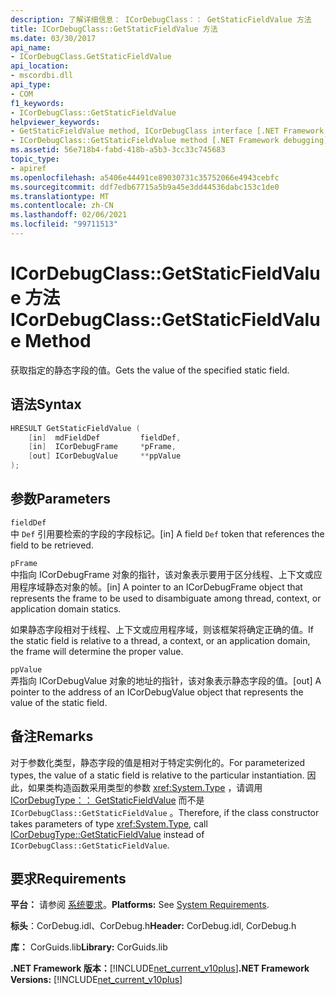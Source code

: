 ```yaml
---
description: 了解详细信息： ICorDebugClass：： GetStaticFieldValue 方法
title: ICorDebugClass::GetStaticFieldValue 方法
ms.date: 03/30/2017
api_name:
- ICorDebugClass.GetStaticFieldValue
api_location:
- mscordbi.dll
api_type:
- COM
f1_keywords:
- ICorDebugClass::GetStaticFieldValue
helpviewer_keywords:
- GetStaticFieldValue method, ICorDebugClass interface [.NET Framework debugging]
- ICorDebugClass::GetStaticFieldValue method [.NET Framework debugging]
ms.assetid: 56e718b4-fabd-418b-a5b3-3cc33c745683
topic_type:
- apiref
ms.openlocfilehash: a5406e44491ce89030731c35752066e4943cebfc
ms.sourcegitcommit: ddf7edb67715a5b9a45e3dd44536dabc153c1de0
ms.translationtype: MT
ms.contentlocale: zh-CN
ms.lasthandoff: 02/06/2021
ms.locfileid: "99711513"
---
```

# <a name="icordebugclassgetstaticfieldvalue-method"></a><span data-ttu-id="9ece5-103">ICorDebugClass::GetStaticFieldValue 方法</span><span class="sxs-lookup"><span data-stu-id="9ece5-103">ICorDebugClass::GetStaticFieldValue Method</span></span>

<span data-ttu-id="9ece5-104">获取指定的静态字段的值。</span><span class="sxs-lookup"><span data-stu-id="9ece5-104">Gets the value of the specified static field.</span></span>  
  
## <a name="syntax"></a><span data-ttu-id="9ece5-105">语法</span><span class="sxs-lookup"><span data-stu-id="9ece5-105">Syntax</span></span>  
  
```cpp  
HRESULT GetStaticFieldValue (  
    [in]  mdFieldDef         fieldDef,  
    [in]  ICorDebugFrame     *pFrame,  
    [out] ICorDebugValue     **ppValue  
);  
```  
  
## <a name="parameters"></a><span data-ttu-id="9ece5-106">参数</span><span class="sxs-lookup"><span data-stu-id="9ece5-106">Parameters</span></span>  

 `fieldDef`  
 <span data-ttu-id="9ece5-107">中 `Def` 引用要检索的字段的字段标记。</span><span class="sxs-lookup"><span data-stu-id="9ece5-107">[in] A field `Def` token that references the field to be retrieved.</span></span>  
  
 `pFrame`  
 <span data-ttu-id="9ece5-108">中指向 ICorDebugFrame 对象的指针，该对象表示要用于区分线程、上下文或应用程序域静态对象的帧。</span><span class="sxs-lookup"><span data-stu-id="9ece5-108">[in] A pointer to an ICorDebugFrame object that represents the frame to be used to disambiguate among thread, context, or application domain statics.</span></span>  
  
 <span data-ttu-id="9ece5-109">如果静态字段相对于线程、上下文或应用程序域，则该框架将确定正确的值。</span><span class="sxs-lookup"><span data-stu-id="9ece5-109">If the static field is relative to a thread, a context, or an application domain, the frame will determine the proper value.</span></span>  
  
 `ppValue`  
 <span data-ttu-id="9ece5-110">弄指向 ICorDebugValue 对象的地址的指针，该对象表示静态字段的值。</span><span class="sxs-lookup"><span data-stu-id="9ece5-110">[out] A pointer to the address of an ICorDebugValue object that represents the value of the static field.</span></span>  
  
## <a name="remarks"></a><span data-ttu-id="9ece5-111">备注</span><span class="sxs-lookup"><span data-stu-id="9ece5-111">Remarks</span></span>  

 <span data-ttu-id="9ece5-112">对于参数化类型，静态字段的值是相对于特定实例化的。</span><span class="sxs-lookup"><span data-stu-id="9ece5-112">For parameterized types, the value of a static field is relative to the particular instantiation.</span></span> <span data-ttu-id="9ece5-113">因此，如果类构造函数采用类型的参数 <xref:System.Type> ，请调用 [ICorDebugType：： GetStaticFieldValue](icordebugtype-getstaticfieldvalue-method.md) 而不是 `ICorDebugClass::GetStaticFieldValue` 。</span><span class="sxs-lookup"><span data-stu-id="9ece5-113">Therefore, if the class constructor takes parameters of type <xref:System.Type>, call [ICorDebugType::GetStaticFieldValue](icordebugtype-getstaticfieldvalue-method.md) instead of `ICorDebugClass::GetStaticFieldValue`.</span></span>  
  
## <a name="requirements"></a><span data-ttu-id="9ece5-114">要求</span><span class="sxs-lookup"><span data-stu-id="9ece5-114">Requirements</span></span>  

 <span data-ttu-id="9ece5-115">**平台：** 请参阅 [系统要求](../../get-started/system-requirements.md)。</span><span class="sxs-lookup"><span data-stu-id="9ece5-115">**Platforms:** See [System Requirements](../../get-started/system-requirements.md).</span></span>  
  
 <span data-ttu-id="9ece5-116">**标头**：CorDebug.idl、CorDebug.h</span><span class="sxs-lookup"><span data-stu-id="9ece5-116">**Header:** CorDebug.idl, CorDebug.h</span></span>  
  
 <span data-ttu-id="9ece5-117">**库：** CorGuids.lib</span><span class="sxs-lookup"><span data-stu-id="9ece5-117">**Library:** CorGuids.lib</span></span>  
  
 <span data-ttu-id="9ece5-118">**.NET Framework 版本：**[!INCLUDE[net_current_v10plus](../../../../includes/net-current-v10plus-md.md)]</span><span class="sxs-lookup"><span data-stu-id="9ece5-118">**.NET Framework Versions:** [!INCLUDE[net_current_v10plus](../../../../includes/net-current-v10plus-md.md)]</span></span>
